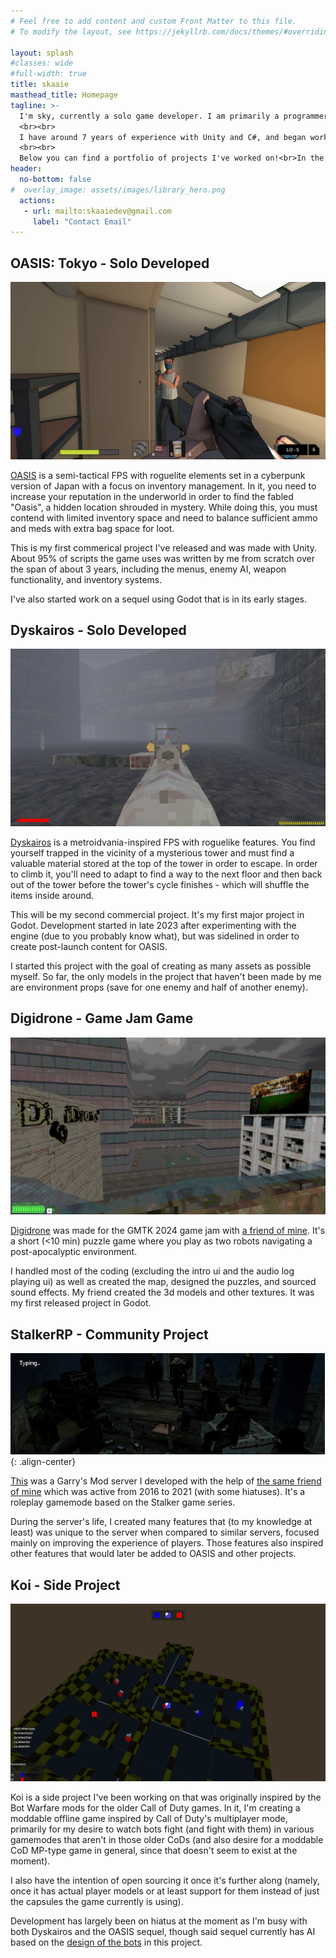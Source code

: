 ```yaml
---
# Feel free to add content and custom Front Matter to this file.
# To modify the layout, see https://jekyllrb.com/docs/themes/#overriding-theme-defaults

layout: splash
#classes: wide
#full-width: true
title: skaaie
masthead_title: Homepage
tagline: >- 
  I'm sky, currently a solo game developer. I am primarily a programmer and game designer, and specifically enjoy trying to create unique spins on the FPS genre. 
  <br><br>
  I have around 7 years of experience with Unity and C#, and began working in Godot (using GDScript) as my primary engine last year. I also have some experience with Lua from my Garry's Mod days.
  <br><br>
  Below you can find a portfolio of projects I've worked on!<br>In the navigation above you can also find my blog posts.
header:
  no-bottom: false
#  overlay_image: assets/images/library_hero.png
  actions:
   - url: mailto:skaaiedev@gmail.com
     label: "Contact Email"
---
```


## OASIS: Tokyo - Solo Developed
![oasis](/assets/images/vlcsnap-2023-05-30-19h02m20s512.png)

[OASIS](https://store.steampowered.com/app/2531340) is a semi-tactical FPS with roguelite elements set in a cyberpunk version of Japan with a focus on inventory management. In it, you need to increase your reputation in the underworld in order to find the fabled "Oasis", a hidden location shrouded in mystery. While doing this, you must contend with limited inventory space and need to balance sufficient ammo and meds with extra bag space for loot.

This is my first commerical project I've released and was made with Unity. About 95% of scripts the game uses was written by me from scratch over the span of about 3 years, including the menus, enemy AI, weapon functionality, and inventory systems.

I've also started work on a sequel using Godot that is in its early stages.

## Dyskairos - Solo Developed
![dys](/assets/images/vlcsnap-2025-01-28-03h18m34s404.png)

[Dyskairos](https://store.steampowered.com/app/3463170) is a metroidvania-inspired FPS with roguelike features. You find yourself trapped in the vicinity of a mysterious tower and must find a valuable material stored at the top of the tower in order to escape. In order to climb it, you'll need to adapt to find a way to the next floor and then back out of the tower before the tower's cycle finishes - which will shuffle the items inside around.

This will be my second commercial project. It's my first major project in Godot. Development started in late 2023 after experimenting with the engine (due to you probably know what), but was sidelined in order to create post-launch content for OASIS. 

I started this project with the goal of creating as many assets as possible myself. So far, the only models in the project that haven't been made by me are environment props (save for one enemy and half of another enemy).

## Digidrone - Game Jam Game
![digidrone](/assets/images/digidrone_FXP1eLm6Zf.png)

[Digidrone](https://sky675.itch.io/digidrone) was made for the GMTK 2024 game jam with [a friend of mine](https://github.com/NateStanley). It's a short (<10 min) puzzle game where you play as two robots navigating a post-apocalyptic environment. 

I handled most of the coding (excluding the intro ui and the audio log playing ui) as well as created the map, designed the puzzles, and sourced sound effects. My friend created the 3d models and other textures. It was my first released project in Godot.

## StalkerRP - Community Project
![ppl](/assets/images/hl2_JI82pfAuj2.png){: .align-center}

[This](https://github.com/sky675/srpv5) was a Garry's Mod server I developed with the help of [the same friend of mine](https://github.com/NateStanley) which was active from 2016 to 2021 (with some hiatuses). It's a roleplay gamemode based on the Stalker game series. 

During the server's life, I created many features that (to my knowledge at least) was unique to the server when compared to similar servers, focused mainly on improving the experience of players. Those features also inspired other features that would later be added to OASIS and other projects.

## Koi - Side Project
![koi](/assets/images/koi_vXmYK5Pv67.png)

Koi is a side project I've been working on that was originally inspired by the Bot Warfare mods for the older Call of Duty games. In it, I'm creating a moddable offline game inspired by Call of Duty's multiplayer mode, primarily for my desire to watch bots fight (and fight with them) in various gamemodes that aren't in those older CoDs (and also desire for a moddable CoD MP-type game in general, since that doesn't seem to exist at the moment). 

I also have the intention of open sourcing it once it's further along (namely, once it has actual player models or at least support for them instead of just the capsules the game currently is using). 

Development has largely been on hiatus at the moment as I'm busy with both Dyskairos and the OASIS sequel, though said sequel currently has AI based on the [design of the bots](/koi/koi-bots) in this project.